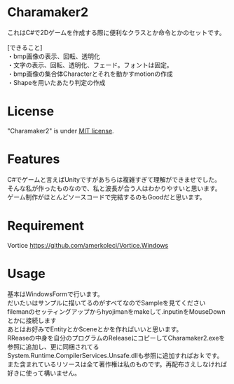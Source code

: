 # Charamaker2

これはC#で2Dゲームを作成する際に便利なクラスとか命令とかのセットです。

[できること]<br>
・bmp画像の表示、回転、透明化<br>
・文字の表示、回転、透明化、フェード。フォントは固定。<br>
・bmp画像の集合体Characterとそれを動かすmotionの作成<br>
・Shapeを用いたあたり判定の作成<br>

# License
 
"Charamaker2" is under [MIT license](https://en.wikipedia.org/wiki/MIT_License).
# Features
C#でゲームと言えばUnityですがあちらは複雑すぎて理解ができませでした。<br>
そんな私が作ったものなので、私と波長が合う人はわかりやすいと思います。<br>
ゲーム制作がほとんどソースコードで完結するのもGoodだと思います。

# Requirement
Vortice 
https://github.com/amerkoleci/Vortice.Windows

# Usage

基本はWindowsFormで行います。<br>
だいたいはサンプルに描いてるのがすべてなのでSampleを見てください<br>
filemanのセッティングアップからhyojimanをmakeして.inputinをMouseDownとかに接続します<br>
あとはお好みでEntityとかSceneとかを作ればいいと思います。<br>
RReaseの中身を自分のプログラムのReleaseにコピーしてCharamaker2.exeを参照に追加し、更に同梱されてるSystem.Runtime.CompilerServices.Unsafe.dllも参照に追加すればおｋです。<br>
また含まれているリソースは全て著作権は私のものです。再配布さえしなければ好きに使って構いません。

